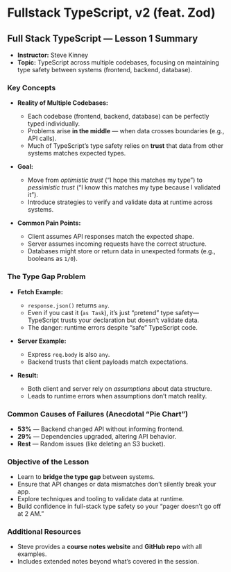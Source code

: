 # Fullstack TypeScript, v2 (feat. Zod)

## Full Stack TypeScript — Lesson 1 Summary

* **Instructor:** Steve Kinney
* **Topic:** TypeScript across multiple codebases, focusing on maintaining type safety between systems (frontend, backend, database).

### Key Concepts

* **Reality of Multiple Codebases:**

  * Each codebase (frontend, backend, database) can be perfectly typed individually.
  * Problems arise **in the middle** — when data crosses boundaries (e.g., API calls).
  * Much of TypeScript’s type safety relies on **trust** that data from other systems matches expected types.

* **Goal:**

  * Move from *optimistic trust* (“I hope this matches my type”) to *pessimistic trust* (“I know this matches my type because I validated it”).
  * Introduce strategies to verify and validate data at runtime across systems.

* **Common Pain Points:**

  * Client assumes API responses match the expected shape.
  * Server assumes incoming requests have the correct structure.
  * Databases might store or return data in unexpected formats (e.g., booleans as `1/0`).

### The Type Gap Problem

* **Fetch Example:**

  * `response.json()` returns `any`.
  * Even if you cast it (`as Task`), it’s just “pretend” type safety—TypeScript trusts your declaration but doesn’t validate data.
  * The danger: runtime errors despite “safe” TypeScript code.

* **Server Example:**

  * Express `req.body` is also `any`.
  * Backend trusts that client payloads match expectations.

* **Result:**

  * Both client and server rely on *assumptions* about data structure.
  * Leads to runtime errors when assumptions don’t match reality.

### Common Causes of Failures (Anecdotal “Pie Chart”)

* **53%** — Backend changed API without informing frontend.
* **29%** — Dependencies upgraded, altering API behavior.
* **Rest** — Random issues (like deleting an S3 bucket).

### Objective of the Lesson

* Learn to **bridge the type gap** between systems.
* Ensure that API changes or data mismatches don’t silently break your app.
* Explore techniques and tooling to validate data at runtime.
* Build confidence in full-stack type safety so your “pager doesn’t go off at 2 AM.”

### Additional Resources

* Steve provides a **course notes website** and **GitHub repo** with all examples.
* Includes extended notes beyond what’s covered in the session.
